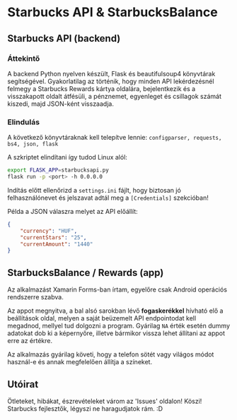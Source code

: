 # Starbucks API & StarbucksBalance

## Starbucks API (backend)
### Áttekintő
A backend Python nyelven készült, Flask és beautifulsoup4 könyvtárak segítségével. Gyakorlatilag az történik, hogy minden API lekérdezésnél felmegy a Starbucks Rewards kártya oldalára, bejelentkezik és a visszakapott oldalt átfésüli, a pénznemet, egyenleget és csillagok számát kiszedi, majd JSON-ként visszaadja.
### Elindulás
A következő könyvtáraknak kell telepítve lennie: `configparser, requests, bs4, json, flask`

A szkriptet elindítani így tudod Linux alól:
```bash
export FLASK_APP=starbucksapi.py
flask run -p <port> -h 0.0.0.0
```

Indítás előtt ellenőrizd a `settings.ini` fájlt, hogy biztosan jó felhasználónevet és jelszavat adtál meg a `[Credentials]` szekcióban!

Példa a JSON válaszra melyet az API előállít:
```json
{
    "currency": "HUF",
    "currentStars": "25",
    "currentAmount": "1440"
}
```

## StarbucksBalance / Rewards (app)
Az alkalmazást Xamarin Forms-ban írtam, egyelőre csak Android operációs rendszerre szabva.

Az appot megnyitva, a bal alsó sarokban lévő **fogaskerékkel** hívható elő a beállítások oldal, melyen a saját beüzemelt API endpointodat kell megadnod, mellyel tud dolgozni a program. Gyárilag `NA` érték esetén dummy adatokat dob ki a képernyőre, illetve bármikor vissza lehet állítani az appot erre az értékre.

Az alkalmazás gyárilag követi, hogy a telefon sötét vagy világos módot használ-e és annak megfelelően állítja a színeket.

## Utóirat
Ötleteket, hibákat, észrevételeket várom az 'Issues' oldalon! Köszi! Starbucks fejlesztők, légyszi ne haragudjatok rám. :D